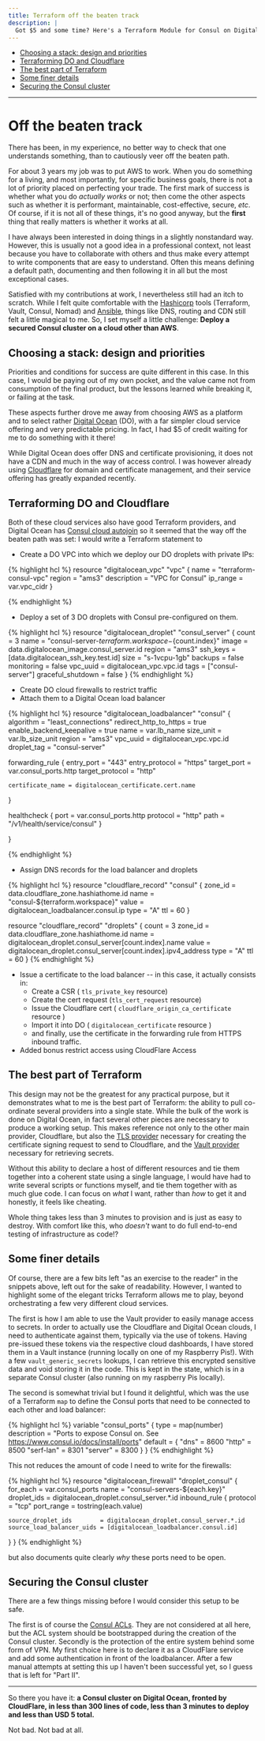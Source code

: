 ```yaml
---
title: Terraform off the beaten track
description: |
  Got $5 and some time? Here's a Terraform Module for Consul on DigitalOcean using Cloudflare
---
```


- [Choosing a stack: design and priorities](#choosing-a-stack-design-and-priorities)
- [Terraforming DO and Cloudflare](#terraforming-do-and-cloudflare)
- [The best part of Terraform](#the-best-part-of-terraform)
- [Some finer details](#some-finer-details)
- [Securing the Consul cluster](#securing-the-consul-cluster)

---

# Off the beaten track

There has been, in my experience, no better way to check that one understands something, than to cautiously veer off the beaten path.

For about 3 years my job was to put AWS to work.
When you do something for a living, and most importantly, for specific business goals, there is not a lot of priority placed on perfecting your trade.
The first mark of success is whether what you do _actually works_ or not; then come the other aspects such as whether it is performant, maintainable, cost-effective, secure, _etc_.
Of course, if it is not all of these things, it's no good anyway, but the **first** thing that really matters is whether it works at all.

I have always been interested in doing things in a slightly nonstandard way.
However, this is usually not a good idea in a professional context, not least because you have to collaborate with others and thus make every attempt to write components that are easy to understand.
Often this means defining a default path, documenting and then following it in all but the most exceptional cases.

Satisfied with my contributions at work, I nevertheless still had an itch to scratch.
While I felt quite comfortable with the [Hashicorp](https://hashicorp.com) tools (Terraform, Vault, Consul, Nomad) and [Ansible](https://www.ansible.com), things like DNS, routing and CDN still felt a little magical to me.
So, I set myself a little challenge: **Deploy a secured Consul cluster on a cloud other than AWS**.

## Choosing a stack: design and priorities

Priorities and conditions for success are quite different in this case.
In this case, I would be paying out of my own pocket, and the value came not from consumption of the final product, but the lessons learned while breaking it, or failing at the task.

These aspects further drove me away from choosing AWS as a platform and to select rather [Digital Ocean](https://www.digitalocean.com/) (DO), with a far simpler cloud service offering and very predictable pricing.
In fact, I had $5 of credit waiting for me to do something with it there!

While Digital Ocean does offer DNS and certificate provisioning, it does not have a CDN and much in the way of access control.
I was however already using [Cloudflare](https://www.cloudflare.com/) for domain and certificate management, and their service offering has greatly expanded recently.

## Terraforming DO and Cloudflare

Both of these cloud services also have good Terraform providers, and Digital Ocean has [Consul cloud autojoin](https://www.consul.io/docs/install/cloud-auto-join#digital-ocean) so it seemed that the way off the beaten path was set: I would write a Terraform statement to

- Create a DO VPC into which we deploy our DO droplets with private IPs:

{% highlight hcl %}
resource "digitalocean_vpc" "vpc" {
  name        = "terraform-consul-vpc"
  region      = "ams3"
  description = "VPC for Consul"
  ip_range    = var.vpc_cidr
}

{% endhighlight %}

- Deploy a set of 3 DO droplets with Consul pre-configured on them.

{% highlight hcl %}
resource "digitalocean_droplet" "consul_server" {
  count             = 3
  name              = "consul-server-${terraform.workspace}-${count.index}"
  image             = data.digitalocean_image.consul_server.id
  region            = "ams3"
  ssh_keys          = [data.digitalocean_ssh_key.test.id]
  size              = "s-1vcpu-1gb"
  backups           = false
  monitoring        = false
  vpc_uuid          = digitalocean_vpc.vpc.id
  tags              = ["consul-server"]
  graceful_shutdown = false
}
{% endhighlight %}

- Create DO cloud firewalls to restrict traffic
- Attach them to a Digital Ocean load balancer

{% highlight hcl %}
resource "digitalocean_loadbalancer" "consul" {
  algorithm                = "least_connections"
  redirect_http_to_https   = true
  enable_backend_keepalive = true
  name                     = var.lb_name
  size_unit                = var.lb_size_unit
  region                   = "ams3"
  vpc_uuid                 = digitalocean_vpc.vpc.id
  droplet_tag              = "consul-server"

  forwarding_rule {
    entry_port     = "443"
    entry_protocol = "https"
    target_port     = var.consul_ports.http
    target_protocol = "http"

    certificate_name = digitalocean_certificate.cert.name
  }

  healthcheck {
    port     = var.consul_ports.http
    protocol = "http"
    path     = "/v1/health/service/consul"
  }

}

{% endhighlight %}

- Assign DNS records for the load balancer and droplets

{% highlight hcl %}
resource "cloudflare_record" "consul" {
  zone_id = data.cloudflare_zone.hashiathome.id
  name    = "consul-${terraform.workspace}"
  value   = digitalocean_loadbalancer.consul.ip
  type    = "A"
  ttl     = 60
}

resource "cloudflare_record" "droplets" {
  count   = 3
  zone_id = data.cloudflare_zone.hashiathome.id
  name    = digitalocean_droplet.consul_server[count.index].name
  value   = digitalocean_droplet.consul_server[count.index].ipv4_address
  type    = "A"
  ttl     = 60
}
{% endhighlight %}

- Issue a certificate to the load balancer -- in this case, it actually consists in:
  - Create a CSR ( `tls_private_key` resource)
  - Create the cert request (`tls_cert_request` resource)
  - Issue the Cloudflare cert ( `cloudflare_origin_ca_certificate` resource )
  - Import it into DO ( `digitalocean_certificate` resource )
  - and finally, use the certificate in the forwarding rule from HTTPS inbound traffic.
- Added bonus restrict access using CloudFlare Access

## The best part of Terraform

This design may not be the greatest for any practical purpose, but it demonstrates what to me is the best part of Terraform: the ability to pull co-ordinate several providers into a single state.
While the bulk of the work is done on Digital Ocean, in fact several other pieces are necessary to produce a working setup.
This makes reference not only to the other main provider, Cloudflare, but also the [TLS provider](https://registry.terraform.io/providers/hashicorp/tls/latest) necessary for creating the certificate signing request to send to Cloudflare, and the [Vault provider](https://registry.terraform.io/providers/hashicorp/vault/latest) necessary for retrieving secrets.

Without this ability to declare a host of different resources and tie them together into a coherent state using a single language, I would have had to write several scripts or functions myself, and tie them together with as much glue code.
I can focus on _what_ I want, rather than _how_ to get it and honestly, it feels like cheating.

Whole thing takes less than 3 minutes to provision and is just as easy to destroy.
With comfort like this, who _doesn't_ want to do full end-to-end testing of infrastructure as code!?

## Some finer details

Of course, there are a few bits left "as an exercise to the reader" in the snippets above, left out for the sake of readability.
However, I wanted to highlight some of the elegant tricks Terraform allows me to play, beyond orchestrating a few very different cloud services.

The first is how I am able to use the Vault provider to easily manage access to secrets.
In order to actually use the Cloudflare and Digital Ocean clouds, I need to authenticate against them, typically via the use of tokens.
Having pre-issued these tokens via the respective cloud dashboards, I have stored them in a Vault instance (running locally on one of my Raspberry Pis!).
With a few `vault_generic_secrets` lookups, I can retrieve this encrypted sensitive data and void storing it in the code.
This is kept in the state, which is in a separate Consul cluster (also running on my raspberry Pis locally).

The second is somewhat trivial but I found it delightful, which was the use of a Terraform `map` to define the Consul ports that need to be connected to each other and load balancer:

{% highlight hcl %}
variable "consul_ports" {
  type        = map(number)
  description = "Ports to expose Consul on. See https://www.consul.io/docs/install/ports"
  default = {
    "dns"      = 8600
    "http"     = 8500
    "serf-lan" = 8301
    "server"   = 8300
  }
}
{% endhighlight %}

This not reduces the amount of code I need to write for the firewalls:

{% highlight hcl %}
resource "digitalocean_firewall" "droplet_consul" {
  for_each    = var.consul_ports
  name        = "consul-servers-${each.key}"
  droplet_ids = digitalocean_droplet.consul_server.*.id
  inbound_rule {
    protocol   = "tcp"
    port_range = tostring(each.value)

    source_droplet_ids        = digitalocean_droplet.consul_server.*.id
    source_load_balancer_uids = [digitalocean_loadbalancer.consul.id]
  }
}
{% endhighlight %}

but also documents quite clearly _why_ these ports need to be open.

## Securing the Consul cluster

There are a few things missing before I would consider this setup to be safe.

The first is of course the [Consul ACLs](https://www.consul.io/docs/security/acl).
They are not considered at all here, but the ACL system should be bootstrapped during the creation of the Consul cluster.
Secondly is the protection of the entire system behind some form of VPN.
My first choice here is to declare it as a CloudFlare service and add some authentication in front of the loadbalancer.
After a few manual attempts at setting this up I haven't been successful yet, so I guess that is left for "Part II".

---

So there you have it: **a Consul cluster on Digital Ocean, fronted by CloudFlare, in less than 300 lines of code, less than 3 minutes to deploy and less than USD 5 total.**

Not bad. Not bad at all.
